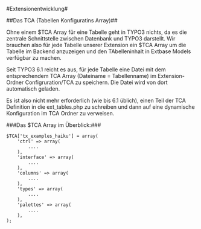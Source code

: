 #Extensionentwicklung#

##Das TCA (Tabellen Konfiguratins Array)##


Ohne einem $TCA Array für eine Tabelle geht in TYPO3 nichts, da es die zentrale Schnittstelle zwischen Datenbank und TYPO3 darstellt. Wir brauchen also für jede Tabelle unserer Extension ein $TCA Array um die Tabelle im Backend anzuzeigen und den TAbelleninhalt in Extbase Models verfügbar zu machen.

Seit TYPO3 6.1 reicht es aus, für jede Tabelle eine Datei mit dem entsprechendem TCA Array (Dateiname = Tabellenname) im Extension-Ordner Configruration/TCA zu speichern. Die Datei wird von dort automatisch geladen.

Es ist also nicht mehr erforderlich (wie bis 6.1 üblich), einen Teil der TCA Definition in die ext_tables.php zu schreiben und dann auf eine dynamische Konfiguration im TCA Ordner zu verweisen.


###Das $TCA Array im Überblick:###

````
$TCA['tx_examples_haiku'] = array(
    'ctrl' => array(
        ....
    ),
    'interface' => array(
        ....
    ),
    'columns' => array(
        ....
    ),
    'types' => array(
        ....
    ),
    'palettes' => array(
        ....
    ),
);
````

